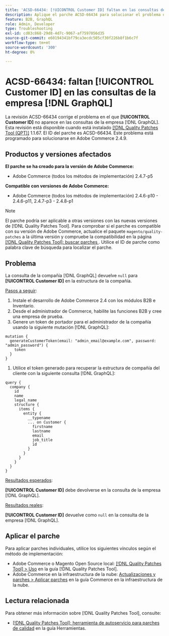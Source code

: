 ```yaml
---
title: 'ACSD-66434: [!UICONTROL Customer ID] faltan en las consultas de la compañía  [!DNL GraphQL] B'
description: Aplique el parche ACSD-66434 para solucionar el problema de Adobe Commerce en el que [!UICONTROL Customer ID] no aparece en las consultas de la empresa  [!DNL GraphQL] s.
feature: B2B, GraphQL
role: Admin, Developer
type: Troubleshooting
exl-id: cd83c868-29d8-4d7c-9067-af7597056d35
source-git-commit: e60194341bf79ca3ecdc505cf30f226b8f1b6c7f
workflow-type: tm+mt
source-wordcount: '300'
ht-degree: 0%

---
```


# ACSD-66434: faltan [!UICONTROL Customer ID] en las consultas de la empresa [!DNL GraphQL]

La revisión ACSD-66434 corrige el problema en el que **[!UICONTROL Customer ID]** no aparece en las consultas de la empresa [!DNL GraphQL]. Esta revisión está disponible cuando está instalado [[!DNL Quality Patches Tool (QPT)]](/help/tools/quality-patches-tool/quality-patches-tool-to-self-serve-quality-patches.md) 1.1.67. El ID del parche es ACSD-66434. Este problema está programado para solucionarse en Adobe Commerce 2.4.9.

## Productos y versiones afectados

**El parche se ha creado para la versión de Adobe Commerce:**

* Adobe Commerce (todos los métodos de implementación) 2.4.7-p5

**Compatible con versiones de Adobe Commerce:**

* Adobe Commerce (todos los métodos de implementación) 2.4.6-p10 - 2.4.6-p11, 2.4.7-p3 - 2.4.8-p1

>[!NOTE]
>
>El parche podría ser aplicable a otras versiones con las nuevas versiones de [!DNL Quality Patches Tool]. Para comprobar si el parche es compatible con su versión de Adobe Commerce, actualice el paquete `magento/quality-patches` a la última versión y compruebe la compatibilidad en la página [[!DNL Quality Patches Tool]: buscar parches &#x200B;](https://experienceleague.adobe.com/tools/commerce-quality-patches/index.html?lang=es). Utilice el ID de parche como palabra clave de búsqueda para localizar el parche.

## Problema

La consulta de la compañía [!DNL GraphQL] devuelve `null` para **[!UICONTROL Customer ID]** en la estructura de la compañía.

<u>Pasos a seguir</u>:

1. Instale el desarrollo de Adobe Commerce 2.4 con los módulos B2B e Inventario.
1. Desde el administrador de Commerce, habilite las funciones B2B y cree una empresa de prueba.
1. Genere un token de portador para el administrador de la compañía usando la siguiente mutación [!DNL GraphQL]:

```
mutation {
  generateCustomerToken(email: "admin_email@example.com", password: "admin_password") {
    token
  }
}
```

1. Utilice el token generado para recuperar la estructura de compañía del cliente con la siguiente consulta [!DNL GraphQL]:

```
query {
  company {
    id
    name
    legal_name
    structure {
      items {
        entity {
          __typename
          ... on Customer {
            firstname
            lastname
            email
            job_title
            id
          }
        }
      }
    }
  }
}
```

<u>Resultados esperados</u>:

**[!UICONTROL Customer ID]** debe devolverse en la consulta de la empresa [!DNL GraphQL].

<u>Resultados reales</u>:

**[!UICONTROL Customer ID]** devuelve como `null` en la consulta de la empresa [!DNL GraphQL].

## Aplicar el parche

Para aplicar parches individuales, utilice los siguientes vínculos según el método de implementación:

* Adobe Commerce o Magento Open Source local: [[!DNL Quality Patches Tool] > Uso](/help/tools/quality-patches-tool/usage.md) en la guía [!DNL Quality Patches Tool].
* Adobe Commerce en la infraestructura de la nube: [Actualizaciones y parches > Aplicar parches](https://experienceleague.adobe.com/docs/commerce-cloud-service/user-guide/develop/upgrade/apply-patches.html?lang=es) en la guía Commerce en la infraestructura de la nube.

## Lectura relacionada

Para obtener más información sobre [!DNL Quality Patches Tool], consulte:

* [[!DNL Quality Patches Tool]: herramienta de autoservicio para parches de calidad](/help/tools/quality-patches-tool/quality-patches-tool-to-self-serve-quality-patches.md) en la guía Herramientas.
